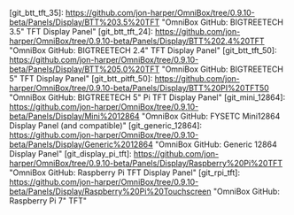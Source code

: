 <!-- OmniBox GitHub Pages -->
[git_home]:         https://github.com/jon-harper/OmniBox               "OmniBox GitHub Repository"
[git_issues]:       https://github.com/jon-harper/OmniBox/issues        "OmniBox GitHub: Issues"
[git_discussions]:  https://github.com/jon-harper/OmniBox/discussions   "OmniBox GitHub: Discussions"
[git_unstable]:     https://github.com/jon-harper/OmniBox/tree/unstable "OmniBox GitHub: Unstable Branch"

<!-- 
    OmniBox GitHub Folders 
-->
<!-- /Core     -->
[git_core]:                 https://github.com/jon-harper/OmniBox/tree/0.9.10-beta/Core                            "OmniBox GitHub: Core"
[git_base]:                 https://github.com/jon-harper/OmniBox/tree/0.9.10-beta/Core/Base                       "OmniBox GitHub: Core - Base"
[git_base_front]:           https://github.com/jon-harper/OmniBox/tree/0.9.10-beta/Core/Base/Front                 "OmniBox GitHub: Core - Front Base"
[git_base_rear]:            https://github.com/jon-harper/OmniBox/tree/0.9.10-beta/Core/Base/Rear                  "OmniBox GitHub: Core - Rear Base"
[git_base_unified]:         https://github.com/jon-harper/OmniBox/tree/0.9.10-beta/Core/Base/Unified               "OmniBox GitHub: Core - Unified Base"
[git_main_body]:            https://github.com/jon-harper/OmniBox/tree/0.9.10-beta/Core/Main%20Body                "OmniBox GitHub: Core - Main Body"
[git_main_body_front]:      https://github.com/jon-harper/OmniBox/tree/0.9.10-beta/Core/Main%20Body/Front          "OmniBox GitHub: Core - Front Main Body"
[git_main_body_rear]:       https://github.com/jon-harper/OmniBox/tree/0.9.10-beta/Core/Main%20Body/Rear           "OmniBox GitHub: Core - Rear Main Body"
[git_main_body_crossbar]:   https://github.com/jon-harper/OmniBox/tree/0.9.10-beta/Core/Main%20Body/Crossbar       "OmniBox GitHub: Core - Crossbar"
[git_base_extension]:       https://github.com/jon-harper/OmniBox/tree/0.9.10-beta/Core/Base/Extension%20Shim      "OmniBox GitHub: Base Extension Shim"

<!-- /Fans     -->
[git_fans]:             https://github.com/jon-harper/OmniBox/tree/0.9.10-beta/Fans                                "OmniBox GitHub: Fans"
[git_fans_template]:    https://github.com/jon-harper/OmniBox/tree/0.9.10-beta/Fans/Template                       "OmniBox GitHub: Fan Templates"
[git_fans_4010]:        https://github.com/jon-harper/OmniBox/tree/0.9.10-beta/Fans/40x10                          "OmniBox GitHub: 40mm x 10mm Fans"
[git_fans_4020]:        https://github.com/jon-harper/OmniBox/tree/0.9.10-beta/Fans/40x20                          "OmniBox GitHub: 40mm x 20mm Fans"
[git_fans_5012]:        https://github.com/jon-harper/OmniBox/tree/0.9.10-beta/Fans/50x12                          "OmniBox GitHub: 50mm x 12mm Fans"
[git_fans_6015]:        https://github.com/jon-harper/OmniBox/tree/0.9.10-beta/Fans/60x15                          "OmniBox GitHub: 60mm x 15mm Fans"
[git_fans_6020]:        https://github.com/jon-harper/OmniBox/tree/0.9.10-beta/Fans/60x20                          "OmniBox GitHub: 60mm x 20mm Fans"
[git_fans_6025]:        https://github.com/jon-harper/OmniBox/tree/0.9.10-beta/Fans/60x25                          "OmniBox GitHub: 60mm x 25mm Fans"
[git_fans_8020]:        https://github.com/jon-harper/OmniBox/tree/0.9.10-beta/Fans/80x20                          "OmniBox GitHub: 80mm x 20mm Fans"
[git_fans_8025]:        https://github.com/jon-harper/OmniBox/tree/0.9.10-beta/Fans/80x25                          "OmniBox GitHub: 80mm x 25mm Fans"
[git_fans_9225]:        https://github.com/jon-harper/OmniBox/tree/0.9.10-beta/Fans/92x25                          "OmniBox GitHub: 92mm x 25mm Fans"
[git_fans_12025]:        https://github.com/jon-harper/OmniBox/tree/0.9.10-beta/Fans/120x25                          "OmniBox GitHub: 120mm x 25mm Fans"

<!-- /Panels     -->
<!--      /Display -->
[git_display]:          https://github.com/jon-harper/OmniBox/tree/0.9.10-beta/Panels/Display                      "OmniBox GitHub: Display Panels"
[git_display_template]: https://github.com/jon-harper/OmniBox/tree/0.9.10-beta/Panels/Display/Template				"OmniBox GitHub: Display Panel Templates"
[git_btt_tft_35]:       https://github.com/jon-harper/OmniBox/tree/0.9.10-beta/Panels/Display/BTT%203.5%20TFT      "OmniBox GitHub: BIGTREETECH 3.5" TFT Display Panel"
[git_btt_tft_24]:       https://github.com/jon-harper/OmniBox/tree/0.9.10-beta/Panels/Display/BTT%202.4%20TFT      "OmniBox GitHub: BIGTREETECH 2.4" TFT Display Panel"
[git_btt_tft_50]:       https://github.com/jon-harper/OmniBox/tree/0.9.10-beta/Panels/Display/BTT%205.0%20TFT      "OmniBox GitHub: BIGTREETECH 5" TFT Display Panel"
[git_btt_pitft_50]:     https://github.com/jon-harper/OmniBox/tree/0.9.10-beta/Panels/Display/BTT%20PI%20TFT50     "OmniBox GitHub: BIGTREETECH 5" Pi TFT Display Panel"
[git_mini_12864]:       https://github.com/jon-harper/OmniBox/tree/0.9.10-beta/Panels/Display/Mini%2012864         "OmniBox GitHub: FYSETC Mini12864 Display Panel (and compatible)"
[git_generic_12864]:    https://github.com/jon-harper/OmniBox/tree/0.9.10-beta/Panels/Display/Generic%2012864      "OmniBox GitHub: Generic 12864 Display Panel"
[git_display_pi_tft]:   https://github.com/jon-harper/OmniBox/tree/0.9.10-beta/Panels/Display/Raspberry%20Pi%20TFT "OmniBox GitHub: Raspberry Pi TFT Display Panel"
[git_rpi_tft]:          https://github.com/jon-harper/OmniBox/tree/0.9.10-beta/Panels/Display/Raspberry%20Pi%20Touchscreen "OmniBox GitHub: Raspberry Pi 7" TFT"

<!--      /Front Panel -->
[git_front_panel]:      https://github.com/jon-harper/OmniBox/tree/0.9.10-beta/Panels/Front%20Panel                "OmniBox GitHub: Front Panels"
[git_front_sd_no_usb]:  https://github.com/jon-harper/OmniBox/tree/0.9.10-beta/Panels/Front%20Panel/MicroSD%20Extension/No%20USB "OmniBox GitHub: Front Panel with MicroSD Extension (No USB)"


<!--      /Lid -->
[git_lid]:              https://github.com/jon-harper/OmniBox/tree/0.9.10-beta/Panels/Lid/                         "OmniBox GitHub: Lids"
[git_lid_pi_tft]:       https://github.com/jon-harper/OmniBox/tree/0.9.10-beta/Panels/Lid/Short/Pi%20TFT           "OmniBox GitHub: Raspberry Pi TFT Lid"
[git_lid_handle_long]:  https://github.com/jon-harper/OmniBox/tree/0.9.10-beta/Panels/Lid/Long/Carry%20Lid         "OmniBox GitHub: Long Carry Lid"
[git_lid_handle_short]: https://github.com/jon-harper/OmniBox/tree/0.9.10-beta/Panels/Lid/Short/Carry%20Lid        "OmniBox GitHub: Short Carry Lid"


<!--      /Side Panel -->
[git_side_panel]:       https://github.com/jon-harper/OmniBox/tree/0.9.10-beta/Panels/Side%20Panel                 "OmniBox GitHub: Side Panels"
[git_blank_side_panel]: https://github.com/jon-harper/OmniBox/tree/0.9.10-beta/Panels/Side%20Panel/Blank           "OmniBox GitHub: Blank Side Panel"

<!--      /Rear Panel -->
[git_rear_panel]:       https://github.com/jon-harper/OmniBox/tree/0.9.10-beta/Panels/Rear%20Panel                 "OmniBox GitHub: Rear Panels"
[git_generic_rear]:     https://github.com/jon-harper/OmniBox/tree/0.9.10-beta/Panels/Rear%20Panel/Generic         "OmniBox GitHub: Generic Rear Panels"
[git_custom_rear]:      https://github.com/jon-harper/OmniBox/tree/0.9.10-beta/Panels/Rear%20Panel/Custom          "OmniBox GitHub: Custom Rear Panels"
[git_molex_rear]:       https://github.com/jon-harper/OmniBox/tree/0.9.10-beta/Panels/Rear%20Panel/Molex           "OmniBox GitHub: Molex Micro Fit 3 Rear Panels"
[git_rear_template]:    https://github.com/jon-harper/OmniBox/tree/0.9.10-beta/Panels/Rear%20Panel/Template        "OmniBox GitHub: Rear Panel Templates"

<!--      /Bottom Panel -->
[git_bottom_panel]:     https://github.com/jon-harper/OmniBox/tree/0.9.10-beta/Panels/Bottom%20Panel                 "OmniBox GitHub: Bottom Panels"
[git_closed_bottom]:    https://github.com/jon-harper/OmniBox/tree/0.9.10-beta/Panels/Bottom%20Panel/Closed          "OmniBox GitHub: Closed Bottom Panel"
[git_hex_bottom]:       https://github.com/jon-harper/OmniBox/tree/0.9.10-beta/Panels/Bottom%20Panel/Hex             "OmniBox GitHub: Hexagon Bottom Panel"

<!-- /Trays     -->
<!--      /MCU -->
[git_mcu]:              https://github.com/jon-harper/OmniBox/tree/0.9.10-beta/Trays/MCU/                          "OmniBox GitHub: MCU Trays"
[git_mcu_template]:     https://github.com/jon-harper/OmniBox/tree/0.9.10-beta/Trays/MCU/Template                  "OmniBox GitHub: MCU Tray Templates"
[git_btt_skr_e3]:       https://github.com/jon-harper/OmniBox/tree/0.9.10-beta/Trays/MCU/BTT%20SKR%20E3            "OmniBox GitHub: BIGTREETECH SKR E3 MCU Tray"
[git_btt_skr]:          https://github.com/jon-harper/OmniBox/tree/0.9.10-beta/Trays/MCU/BTT%20SKR                 "OmniBox GitHub: BIGTREETECH SKR 1.3-2.0 MCU Tray"
[git_btt_octopus]:      https://github.com/jon-harper/OmniBox/tree/0.9.10-beta/Trays/MCU/BTT%20Octopus             "OmniBox GitHub: BIGTREETECH Octopus MCU Tray"
[git_btt_skr_3]:        https://github.com/jon-harper/OmniBox/tree/unstable/Trays/MCU/BTT%20SKR%203             "OmniBox GitHub: BIGTREETECH SKR 3 MCU Tray"
[git_btt_skr_3_ez]:     https://github.com/jon-harper/OmniBox/tree/unstable/Trays/MCU/BTT%20SKR%203%20EZ        "OmniBox GitHub: BIGTREETECH SKR 3 EZ MCU Tray"
[git_btt_manta_m8p]:    https://github.com/jon-harper/OmniBox/tree/unstable/Trays/MCU/BTT%20Manta%20M8P        "OmniBox GitHub: BIGTREETECH Manta M8P MCU Tray"
[git_duet_3_6hc]:       https://github.com/jon-harper/OmniBox/tree/0.9.10-beta/Trays/MCU/Duet3D%20Duet%203%206HC/      "OmniBox GitHub: Duet3D Duet 3 6C"
[git_duet_3_mini_5+]:   https://github.com/jon-harper/OmniBox/tree/0.9.10-beta/Trays/MCU/Duet3D%20Duet%203%20Mini%205+ "OmniBox GitHub: Duet3D Duet 3 Mini 5+"
[git_mks_monster8]:     https://github.com/jon-harper/OmniBox/tree/unstable/Trays/MCU/MKS%20Monster8      "OmniBox GitHub: MKS Monster8"
[git_mks_skipr]:        https://github.com/jon-harper/OmniBox/tree/unstable/Trays/MCU/MKS%20Skipr         "OmniBox GitHub: MKS Skipr"

<!--      /CPU -->
[git_cpu]:              https://github.com/jon-harper/OmniBox/tree/0.9.10-beta/Trays/CPU/                              "OmniBox GitHub: CPU Trays"
[git_cpu_template]:     https://github.com/jon-harper/OmniBox/tree/0.9.10-beta/Trays/CPU/Template                      "OmniBox GitHub: CPU Tray Templates"
[git_cpu_unused]:       https://github.com/jon-harper/OmniBox/tree/0.9.10-beta/Trays/CPU/Unused%20Tray%20Cover         "OmniBox GitHub: Blank Side Panel (Unused CPU Tray)"
[git_rpi_3b_plus]:      https://github.com/jon-harper/OmniBox/tree/0.9.10-beta/Trays/CPU/Raspberry%20Pi%203B%20Plus    "OmniBox GitHub: Raspberry Pi 3B+ Tray"
[git_rpi_4b]:           https://github.com/jon-harper/OmniBox/tree/0.9.10-beta/Trays/CPU/Raspberry%20Pi%204B           "OmniBox GitHub: Raspberry Pi 4B Tray"
[git_rpi_universal]:    https://github.com/jon-harper/OmniBox/tree/0.9.10-beta/Trays/CPU/Raspberry%20Pi%20Universal    "OmniBox GitHub: Universal Raspberry Pi Tray"

<!--     /Lower Bay -->
[git_lower_bay]:            https://github.com/jon-harper/OmniBox/tree/0.9.10-beta/Trays/Lower%20Bay/                  "OmniBox GitHub: Lower Bay Trays"
[git_lower_bay_template]:   https://github.com/jon-harper/OmniBox/tree/0.9.10-beta/Trays/Lower%20Bay/Template          "OmniBox GitHub: Lower Bay Tray Templates"

[git_drok_2A]:          https://github.com/jon-harper/OmniBox/tree/0.9.10-beta/Trays/Lower%20Bay/DROK%20LM2596%20with%20LED "OmniBox GitHub: DROK 2A LM2596 with LED"
[git_drok_3A]:          https://github.com/jon-harper/OmniBox/tree/0.9.10-beta/Trays/Lower%20Bay/DROK%203A%20LM2596%20with%20LED "OmniBox GitHub: DROK 3A LM2596 with LED"
[git_drok_5A]:          https://github.com/jon-harper/OmniBox/tree/0.9.10-beta/Trays/Lower%20Bay/DROK%205A%20Buck%20with%20LED "OmniBox GitHub: Drok 5A Buck Converter"
[git_hiletgo_2A]:       https://github.com/jon-harper/OmniBox/tree/0.9.10-beta/Trays/Lower%20Bay/HiLetGo%20LM2596%20with%20LED "OmniBox GitHub: HiLetGo 2A LM2596 with LED"
[git_basic_lm2596]:     https://github.com/jon-harper/OmniBox/tree/0.9.10-beta/Trays/Lower%20Bay/Generic%20LM2596      "OmniBox GitHub: Basic LM2596"
[git_tray_4010]:        https://github.com/jon-harper/OmniBox/tree/0.9.10-beta/Trays/Lower%20Bay/40mm%20Fan            "OmniBox GitHub: 40mm Fan Tray"
[git_wago_221]:         https://github.com/jon-harper/OmniBox/tree/0.9.10-beta/Trays/Lower%20Bay/Wago%20Lever%20Nuts   "OmniBox GitHub: Wago 221 Lever Nuts Trays"
[git_fotek_ssr40da]:    https://github.com/jon-harper/OmniBox/tree/0.9.10-beta/Trays/Lower%20Bay/Fotek%20SSR-40%20DA   "OmniBox GitHub: Fotek SSR-40 DA Tray"
[git_creality_mosfet]:  https://github.com/jon-harper/OmniBox/tree/0.9.10-beta/Trays/Lower%20Bay/Creality%20MOSFET      "OmniBox GitHub: Creality MOSFET Tray"
[git_btt_ups_24v]:      https://github.com/jon-harper/OmniBox/tree/unstable/Trays/Lower%20Bay/BTT%20UPS%2024V%201.0 "OmniBox GitHub: BIGTREETECH UPS 24V 1.0"
[git_btt_relay_1.2]:    https://github.com/jon-harper/OmniBox/tree/unstable/Trays/Lower%20Bay/BTT%20Relay%201.2 "OmniBox GitHub: BIGTREETECH Relay 1.2"
[git_48mm_ssr]:         https://github.com/jon-harper/OmniBox/tree/unstable/Trays/Lower%20Bay/48mm%20SSR  "OmniBox GitHub: Puck-style Solid State Relay"

<!--     /PSUs -->
[git_psu]:              https://github.com/jon-harper/OmniBox/tree/0.9.10-beta/Trays/PSU/                              "OmniBox GitHub: Power Supplies (PSUs)"
[git_psu_lrs350]:       https://github.com/jon-harper/OmniBox/tree/0.9.10-beta/Core/Trays/PSU/Mean%20Well%20LRS-350    "OmniBox GitHub: Mean Well LRS-350 Series PSUs"
[git_psu_lrs450]:       https://github.com/jon-harper/OmniBox/tree/0.9.10-beta/Trays/PSU/Mean%20Well%20LRS-450      "OmniBox GitHub: Mean Well LRS-450 Series PSUs"
[git_psu_lrs600]:       https://github.com/jon-harper/OmniBox/tree/unstable/Trays/PSU/Mean%20Well%20LRS-600         "OmniBox GitHub: Mean Well LRS-600 Series PSUs"
[git_psu_rsp500]:       https://github.com/jon-harper/OmniBox/tree/unstable/Core/Trays/PSU/Mean%20Well%20RSP-500    "OmniBox GitHub: Mean Well RSP-500 Series PSUs"
[git_psu_se450]:        https://github.com/jon-harper/OmniBox/tree/unstable/Trays/PSU/Mean%20Well%20SE-450          "OmniBox GitHub: Mean Well SE-450 Series PSUs"

<!-- /Misc     -->
[git_display_knob]:     https://github.com/jon-harper/OmniBox/blob/0.9.10-beta/Misc/Display%20Knob                     "OmniBox GitHub: Replacement Display Knob"
[git_hsi_practice]:     https://github.com/jon-harper/OmniBox/tree/0.9.10-beta/Misc/Heat%20Set%20Insert%20Practice%20Block/ "OmniBox GitHub: Heat Set Insert Practice Block"
[git_carry_handle]:     https://github.com/jon-harper/OmniBox/tree/0.9.10-beta/Misc/Carry%20Handle                     "OmniBox GitHub: Carry Handle for Lids"
[git_microsd_extension]: https://github.com/jon-harper/OmniBox/tree/0.9.10-beta/Misc/MicroSD%20Extension "OmniBox GitHub: MicroSD Extension"
[git_panel_mounts]:     https://github.com/jon-harper/OmniBox/tree/0.9.10-beta/Misc/Panel%20Mounts                     "OmniBox GitHub: Panel Mounts"
[git_switch_cover]:     https://github.com/jon-harper/OmniBox/tree/0.9.10-beta/Misc/Power%20Switch%20Protector "OmniBox GitHub: Power Switch Protector"